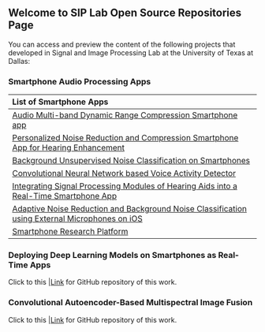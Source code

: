 ## Welcome to SIP Lab Open Source Repositories Page

You can access and preview the content of the following projects that developed in Signal and Image Processing Lab at the University of Texas at Dallas:


### Smartphone Audio Processing Apps
|**List of Smartphone Apps**
|:-------
|[Audio Multi-band Dynamic Range Compression Smartphone app](https://github.com/nasim-alamdari/Audio-Compression.git)|
|[Personalized Noise Reduction and Compression Smartphone App for Hearing Enhancement](https://github.com/nasim-alamdari/Personalized-NR.git)|
|[Background Unsupervised Noise Classification on Smartphones](https://github.com/nasim-alamdari/Unsupervised-Noise-Classification.git)|
|[Convolutional Neural Network based Voice Activity Detector](https://github.com/abhishek-sehgal/CNN-VAD.git)|
|[Integrating Signal Processing Modules of Hearing Aids into a Real-Time Smartphone App](https://github.com/abhishek-sehgal/Integrated-Hearing-Aid-App.git)|
|[Adaptive Noise Reduction and Background Noise Classification using External Microphones on iOS](https://github.com/abhishek-sehgal/iOS-TwoExternalMics.git)|
|[Smartphone Research Platform](https://github.com/abhishek-sehgal/Smartphone-Research-Platform.git)|


### Deploying Deep Learning Models on Smartphones as Real-Time Apps
Click to this |[Link](https://github.com/abhishek-sehgal/Deep-Learning-Mobile.git) for GitHub repository of this work.

### Convolutional Autoencoder-Based Multispectral Image Fusion
Click to this |[Link](https://github.com/ArianAzg/ConvolutionalAutoEncoder-ImageFusion.git) for GitHub repository of this work.


